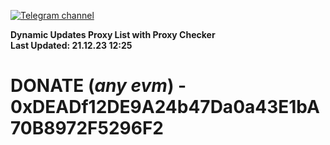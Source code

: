 [![Telegram channel](https://img.shields.io/endpoint?url=https://runkit.io/damiankrawczyk/telegram-badge/branches/master?url=https://t.me/n4z4v0d)](https://t.me/n4z4v0d) 

**Dynamic Updates Proxy List with Proxy Checker**  
**Last Updated: 21.12.23 12:25**

# DONATE (_any evm_) - 0xDEADf12DE9A24b47Da0a43E1bA70B8972F5296F2
